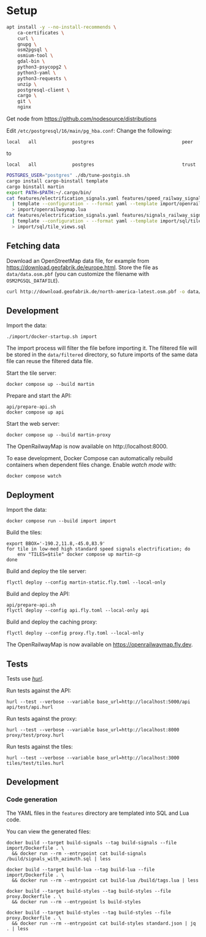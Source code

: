 # Setup

```sh
apt install -y --no-install-recommends \
    ca-certificates \
    curl \
    gnupg \
    osm2pgsql \
    osmium-tool \
    gdal-bin \
    python3-psycopg2 \
    python3-yaml \
    python3-requests \
    unzip \
    postgresql-client \
    cargo \
    git \
    nginx
```
Get node from https://github.com/nodesource/distributions

Edit `/etc/postgresql/16/main/pg_hba.conf`:
Change the following:
```
local   all             postgres                                peer
```
to
```
local   all             postgres                                trust
```

```sh
POSTGRES_USER="postgres" ./db/tune-postgis.sh
cargo install cargo-binstall template
cargo binstall martin
export PATH=$PATH:~/.cargo/bin/
cat features/electrification_signals.yaml features/speed_railway_signals.yaml features/train_protection.yaml features/signals_railway_signals.yaml \
  | template --configuration - --format yaml --template import/openrailwaymap.lua.tmpl \
  > import/openrailwaymap.lua
cat features/electrification_signals.yaml features/signals_railway_signals.yaml features/speed_railway_signals.yaml \
  | template --configuration - --format yaml --template import/sql/tile_views.sql.tmpl \
  > import/sql/tile_views.sql
```

## Fetching data

Download an OpenStreetMap data file, for example from https://download.geofabrik.de/europe.html. Store the file as `data/data.osm.pbf` (you can customize the filename with `OSM2PGSQL_DATAFILE`).

```sh
curl http://download.geofabrik.de/north-america-latest.osm.pbf -o data/data.osm.pbf
```

## Development

Import the data:
```shell
./import/docker-startup.sh import
```
The import process will filter the file before importing it. The filtered file will be stored in the `data/filtered` directory, so future imports of the same data file can reuse the filtered data file.

Start the tile server:
```shell
docker compose up --build martin
```

Prepare and start the API:
```shell
api/prepare-api.sh
docker compose up api
```

Start the web server:
```shell
docker compose up --build martin-proxy
```

The OpenRailwayMap is now available on http://localhost:8000.

To ease development, Docker Compose can automatically rebuild containers when dependent files change. Enable *watch mode* with:
```shell
docker compose watch
```

## Deployment

Import the data:
```shell
docker compose run --build import import
```

Build the tiles:
```shell
export BBOX='-190.2,11.8,-45.0,83.9'
for tile in low-med high standard speed signals electrification; do
    env "TILES=$tile" docker compose up martin-cp
done
```

Build and deploy the tile server:
```shell
flyctl deploy --config martin-static.fly.toml --local-only
```

Build and deploy the API:
```shell
api/prepare-api.sh
flyctl deploy --config api.fly.toml --local-only api
```

Build and deploy the caching proxy:
```shell
flyctl deploy --config proxy.fly.toml --local-only
```

The OpenRailwayMap is now available on https://openrailwaymap.fly.dev.

## Tests

Tests use [*hurl*](https://hurl.dev/docs/installation.html).

Run tests against the API:

```shell
hurl --test --verbose --variable base_url=http://localhost:5000/api api/test/api.hurl
```

Run tests against the proxy:

```shell
hurl --test --verbose --variable base_url=http://localhost:8000 proxy/test/proxy.hurl
```

Run tests against the tiles:

```shell
hurl --test --verbose --variable base_url=http://localhost:3000 tiles/test/tiles.hurl
```

## Development

### Code generation

The YAML files in the `features` directory are templated into SQL and Lua code.

You can view the generated files:
```shell
docker build --target build-signals --tag build-signals --file import/Dockerfile . \
  && docker run --rm --entrypoint cat build-signals /build/signals_with_azimuth.sql | less

docker build --target build-lua --tag build-lua --file import/Dockerfile . \
  && docker run --rm --entrypoint cat build-lua /build/tags.lua | less

docker build --target build-styles --tag build-styles --file proxy.Dockerfile . \
  && docker run --rm --entrypoint ls build-styles

docker build --target build-styles --tag build-styles --file proxy.Dockerfile . \
  && docker run --rm --entrypoint cat build-styles standard.json | jq . | less
```
